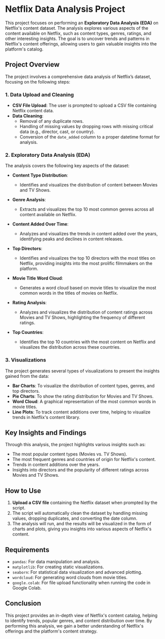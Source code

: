 # Netflix Data Analysis Project

This project focuses on performing an **Exploratory Data Analysis (EDA)** on Netflix's content dataset. The analysis explores various aspects of the content available on Netflix, such as content types, genres, ratings, and other interesting insights. The goal is to uncover trends and patterns in Netflix's content offerings, allowing users to gain valuable insights into the platform's catalog.

## Project Overview

The project involves a comprehensive data analysis of Netflix’s dataset, focusing on the following steps:

### 1. **Data Upload and Cleaning**
   - **CSV File Upload**: The user is prompted to upload a CSV file containing Netflix content data.
   - **Data Cleaning**: 
     - Removal of any duplicate rows.
     - Handling of missing values by dropping rows with missing critical data (e.g., director, cast, or country).
     - Conversion of the `date_added` column to a proper datetime format for analysis.

### 2. **Exploratory Data Analysis (EDA)**
   The analysis covers the following key aspects of the dataset:

   - **Content Type Distribution**: 
     - Identifies and visualizes the distribution of content between Movies and TV Shows.
   
   - **Genre Analysis**:
     - Extracts and visualizes the top 10 most common genres across all content available on Netflix.

   - **Content Added Over Time**: 
     - Analyzes and visualizes the trends in content added over the years, identifying peaks and declines in content releases.

   - **Top Directors**:
     - Identifies and visualizes the top 10 directors with the most titles on Netflix, providing insights into the most prolific filmmakers on the platform.

   - **Movie Title Word Cloud**:
     - Generates a word cloud based on movie titles to visualize the most common words in the titles of movies on Netflix.

   - **Rating Analysis**:
     - Analyzes and visualizes the distribution of content ratings across Movies and TV Shows, highlighting the frequency of different ratings.

   - **Top Countries**:
     - Identifies the top 10 countries with the most content on Netflix and visualizes the distribution across these countries.

### 3. **Visualizations**
   The project generates several types of visualizations to present the insights gained from the data:
   - **Bar Charts**: To visualize the distribution of content types, genres, and top directors.
   - **Pie Charts**: To show the rating distribution for Movies and TV Shows.
   - **Word Cloud**: A graphical representation of the most common words in movie titles.
   - **Line Plots**: To track content additions over time, helping to visualize trends in Netflix's content library.

## Key Insights and Findings
Through this analysis, the project highlights various insights such as:
- The most popular content types (Movies vs. TV Shows).
- The most frequent genres and countries of origin for Netflix's content.
- Trends in content additions over the years.
- Insights into directors and the popularity of different ratings across Movies and TV Shows.

## How to Use
1. **Upload a CSV file** containing the Netflix dataset when prompted by the script.
2. The script will automatically clean the dataset by handling missing values, dropping duplicates, and converting the date column.
3. The analysis will run, and the results will be visualized in the form of charts and plots, giving you insights into various aspects of Netflix's content.

## Requirements
- `pandas`: For data manipulation and analysis.
- `matplotlib`: For creating static visualizations.
- `seaborn`: For statistical data visualization and advanced plotting.
- `wordcloud`: For generating word clouds from movie titles.
- `google.colab`: For file upload functionality when running the code in Google Colab.

## Conclusion
This project provides an in-depth view of Netflix's content catalog, helping to identify trends, popular genres, and content distribution over time. By performing this analysis, we gain a better understanding of Netflix's offerings and the platform's content strategy.

